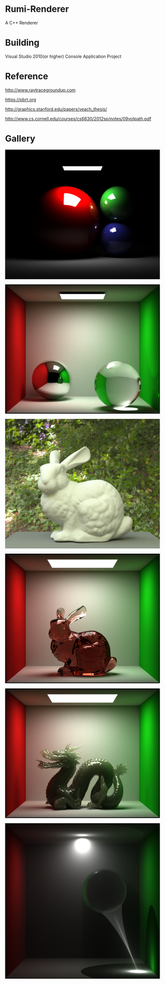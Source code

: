 # Rumi-Renderer
A C++ Renderer

# Building
Visual Studio 2010(or higher) Console Application Project

# Reference
http://www.raytracegroundup.com

https://pbrt.org

http://graphics.stanford.edu/papers/veach_thesis/

http://www.cs.cornell.edu/courses/cs6630/2012sp/notes/09volpath.pdf

# Gallery
![image](https://github.com/letletmego/Rumi-Renderer/blob/master/Gallery/RGB%20Sphere.png)

![image](https://github.com/letletmego/Rumi-Renderer/blob/master/Gallery/Cornell%20Box.png)

![image](https://github.com/letletmego/Rumi-Renderer/blob/master/Gallery/Image%20Based%20Light.png)

![image](https://github.com/letletmego/Rumi-Renderer/blob/master/Gallery/Beer's%20Law.png)

![image](https://github.com/letletmego/Rumi-Renderer/blob/master/Gallery/Subsurface%20Scattering.png)

![image](https://github.com/letletmego/Rumi-Renderer/blob/master/Gallery/Volumetric%20Caustic.png)
